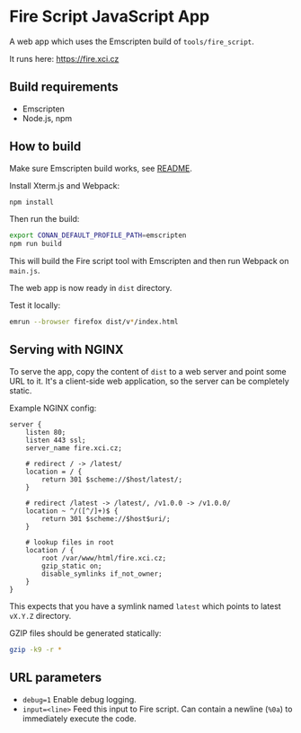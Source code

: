 Fire Script JavaScript App
==========================

A web app which uses the Emscripten build of `tools/fire_script`.

It runs here: https://fire.xci.cz

## Build requirements

* Emscripten
* Node.js, npm

## How to build

Make sure Emscripten build works, see [README](../../README.adoc#emscripten).

Install Xterm.js and Webpack:
```bash
npm install
````

Then run the build:
```bash
export CONAN_DEFAULT_PROFILE_PATH=emscripten
npm run build
````

This will build the Fire script tool with Emscripten and then run Webpack on `main.js`.

The web app is now ready in `dist` directory.

Test it locally:
```bash
emrun --browser firefox dist/v*/index.html
````

## Serving with NGINX

To serve the app, copy the content of `dist` to a web server and point some URL to it.
It's a client-side web application, so the server can be completely static.

Example NGINX config:

```
server {
    listen 80;
    listen 443 ssl;
    server_name fire.xci.cz;

    # redirect / -> /latest/
    location = / {
        return 301 $scheme://$host/latest/;
    }

    # redirect /latest -> /latest/, /v1.0.0 -> /v1.0.0/
    location ~ ^/([^/]+)$ {
        return 301 $scheme://$host$uri/;
    }

    # lookup files in root
    location / {
        root /var/www/html/fire.xci.cz;
        gzip_static on;
        disable_symlinks if_not_owner;
    }
}
```

This expects that you have a symlink named `latest` which points to latest `vX.Y.Z` directory.

GZIP files should be generated statically:
```bash
gzip -k9 -r *
````

## URL parameters

* `debug=1` Enable debug logging.
* `input=<line>` Feed this input to Fire script. Can contain a newline (`%0a`) to immediately execute the code.
